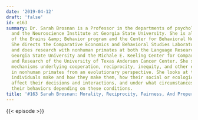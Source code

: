 ```yaml
---
date: '2019-04-12'
draft: 'false'
id: e163
summary: Dr. Sarah Brosnan is a Professor in the departments of psychology and philosophy
  and the Neuroscience Institute at Georgia State University. She is also a member
  of the Brains &amp; Behavior program and the Center for Behavioral Neuroscience.
  She directs the Comparative Economics and Behavioral Studies Laboratory (CEBUS Lab)
  and does research with nonhuman primates at both the Language Research Center of
  Georgia State University and the Michale E. Keeling Center for Comparative Medicine
  and Research of the University of Texas Anderson Cancer Center. She studies the
  mechanisms underlying cooperation, reciprocity, inequity, and other economic decisions
  in nonhuman primates from an evolutionary perspective. She looks at the decisions
  individuals make and how they make them, how their social or ecological environments
  affect their decisions and interactions, and under what circumstances they can alter
  their behaviors depending on these conditions.
title: '#163 Sarah Brosnan: Morality, Reciprocity, Fairness, And Property in Primates'
---
```

{{< episode >}}
